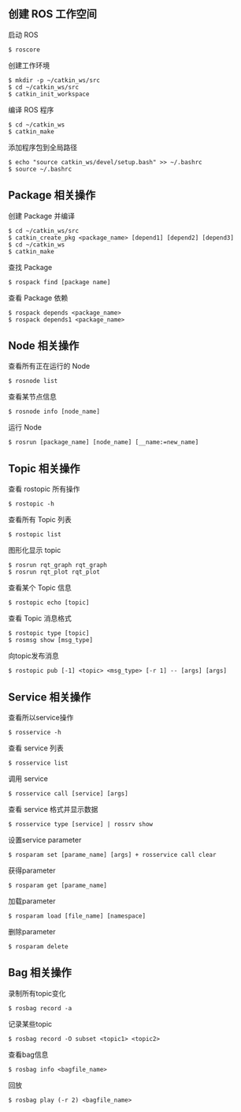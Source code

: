 ## 创建 ROS 工作空间

启动 ROS

```
$ roscore
```

创建工作环境

```
$ mkdir -p ~/catkin_ws/src
$ cd ~/catkin_ws/src
$ catkin_init_workspace
```

编译 ROS 程序

```
$ cd ~/catkin_ws
$ catkin_make
```

添加程序包到全局路径

```
$ echo "source catkin_ws/devel/setup.bash" >> ~/.bashrc
$ source ~/.bashrc
```

## Package 相关操作

创建 Package 并编译

```
$ cd ~/catkin_ws/src
$ catkin_create_pkg <package_name> [depend1] [depend2] [depend3]
$ cd ~/catkin_ws
$ catkin_make
```

查找 Package

```
$ rospack find [package name]
```

查看 Package 依赖 

```
$ rospack depends <package_name>
$ rospack depends1 <package_name>
```

## Node 相关操作

查看所有正在运行的 Node

```
$ rosnode list
```

查看某节点信息

```
$ rosnode info [node_name]
```

运行 Node

```
$ rosrun [package_name] [node_name] [__name:=new_name]
```

## Topic 相关操作

查看 rostopic 所有操作

```
$ rostopic -h
```

查看所有 Topic 列表

```
$ rostopic list
```

图形化显示 topic

```
$ rosrun rqt_graph rqt_graph
$ rosrun rqt_plot rqt_plot
```

查看某个 Topic 信息

```
$ rostopic echo [topic]
```

查看 Topic 消息格式

```
$ rostopic type [topic]
$ rosmsg show [msg_type]
```

向topic发布消息

```
$ rostopic pub [-1] <topic> <msg_type> [-r 1] -- [args] [args]
```

## Service 相关操作

查看所以service操作

```
$ rosservice -h
```

查看 service 列表

```
$ rosservice list
```

调用 service

```
$ rosservice call [service] [args]
```

查看 service 格式并显示数据

```
$ rosservice type [service] | rossrv show
```

设置service parameter

```
$ rosparam set [parame_name] [args] + rosservice call clear
```

获得parameter

```
$ rosparam get [parame_name]
```

加载parameter

```
$ rosparam load [file_name] [namespace]
```

删除parameter

```
$ rosparam delete
```

## Bag 相关操作

录制所有topic变化

```
$ rosbag record -a
```

记录某些topic

```
$ rosbag record -O subset <topic1> <topic2>
```

查看bag信息

```
$ rosbag info <bagfile_name>
```

回放

```
$ rosbag play (-r 2) <bagfile_name>
```